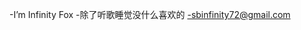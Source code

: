-I’m Infinity Fox 
-除了听歌睡觉没什么喜欢的
-sbinfinity72@gmail.com

<!---
sbinfinity/sbinfinity is a ✨ special ✨ repository because its `README.md` (this file) appears on your GitHub profile.
You can click the Preview link to take a look at your changes.
--->
